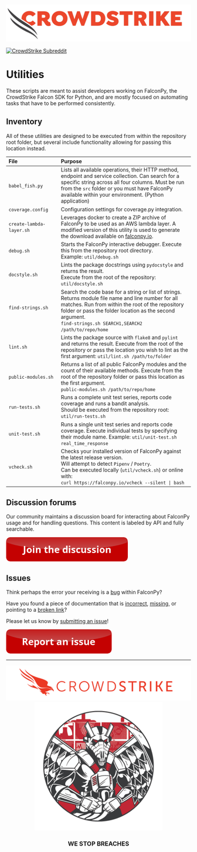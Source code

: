 ![CrowdStrike Falcon](https://raw.githubusercontent.com/CrowdStrike/falconpy/main/docs/asset/cs-logo.png)

[![CrowdStrike Subreddit](https://img.shields.io/badge/-r%2Fcrowdstrike-white?logo=reddit&labelColor=gray&link=https%3A%2F%2Freddit.com%2Fr%2Fcrowdstrike)](https://reddit.com/r/crowdstrike)

# Utilities
These scripts are meant to assist developers working on FalconPy, the CrowdStrike Falcon SDK for Python, and are mostly focused on automating tasks that have to be performed consistently.

## Inventory
All of these utilities are designed to be executed from within the repository root folder, but several include functionality allowing for passing this location instead.

| File | Purpose |
| :--- | :--- |
| `babel_fish.py` | Lists all available operations, their HTTP method, endpoint and service collection. Can search for a specific string across all four columns. Must be run from the `src` folder or you must have FalconPy available within your environment. (Python application) |
| `coverage.config` | Configuration settings for coverage.py integration. |
| `create-lambda-layer.sh` | Leverages docker to create a ZIP archive of FalconPy to be used as an AWS lambda layer. A modified version of this utility is used to generate the download available on [falconpy.io](https://falconpy.io/downloads/falconpy-layer.zip). |
| `debug.sh` | Starts the FalconPy interactive debugger. Execute this from the repository root directory.<BR/>Example: `util/debug.sh` |
| `docstyle.sh` | Lints the package docstrings using `pydocstyle` and returns the result.<BR/>Execute from the root of the repository: `util/docstyle.sh` |
| `find-strings.sh`<BR/><img width=300> | Search the code base for a string or list of strings. Returns module file name and line number for all matches. Run from within the root of the repository folder or pass the folder location as the second argument.<BR/>`find-strings.sh SEARCH1,SEARCH2 /path/to/repo/home` |
| `lint.sh` | Lints the package source with `flake8` and `pylint` and returns the result. Execute from the root of the repository or pass the location you wish to lint as the first argument: `util/lint.sh /path/to/folder` |
| `public-modules.sh` | Returns a list of all public FalconPy modules and the count of their available methods. Execute from the root of the repository folder or pass this location as the first argument.<BR/>`public-modules.sh /path/to/repo/home`
| `run-tests.sh` | Runs a complete unit test series, reports code coverage and runs a bandit analysis.<BR/>Should be executed from the repository root: `util/run-tests.sh` |
| `unit-test.sh` | Runs a single unit test series and reports code coverage. Execute individual tests by specifying their module name. Example: `util/unit-test.sh real_time_response` |
| `vcheck.sh` | Checks your installed version of FalconPy against the latest release version.<BR/>Will attempt to detect `Pipenv` / `Poetry`.<BR/>Can be executed locally (`util/vcheck.sh`) or online with:<BR/>`curl https://falconpy.io/vcheck --silent \| bash` |

## Discussion forums
Our community maintains a discussion board for interacting about FalconPy usage and for handling questions.  This content is labeled by API and fully searchable.

[![Discussions](https://raw.githubusercontent.com/CrowdStrike/falconpy/main/docs/asset/join-the-discussion.png)](https://github.com/CrowdStrike/falconpy/discussions)

## Issues
Think perhaps the error your receiving is a [bug](https://github.com/CrowdStrike/falconpy/issues?q=is%3Aissue+label%3A%22bug+%3Abug%3A%22+) within FalconPy? 

Have you found a piece of documentation that is [incorrect](https://github.com/CrowdStrike/falconpy/issues?q=is%3Aissue+label%3A%22documentation+%3Abook%3A%22), [missing](https://github.com/CrowdStrike/falconpy/issues?q=is%3Aissue+label%3A%22documentation+%3Abook%3A%22), or pointing to a [broken link](https://github.com/CrowdStrike/falconpy/issues?q=is%3Aissue+label%3A%22broken+link+%3Alink%3A%22)?

Please let us know by [submitting an issue](https://github.com/CrowdStrike/falconpy/issues/new/choose)!

[![Report Issue](https://raw.githubusercontent.com/CrowdStrike/falconpy/main/docs/asset/report-issue.png)](https://github.com/CrowdStrike/falconpy/issues/new/choose)


---


<p align="center"><img src="https://raw.githubusercontent.com/CrowdStrike/falconpy/main/docs/asset/cs-logo-footer.png"><BR/><img width="350px" src="https://raw.githubusercontent.com/CrowdStrike/falconpy/main/docs/asset/adversary-jackal.png"></P>
<h3><P align="center">WE STOP BREACHES</P></h3>

